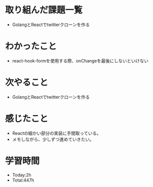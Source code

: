 # 取り組んだ課題一覧
- GolangとReactでtwitterクローンを作る
  
# わかったこと
- react-hook-formを使用する際、onChangeを最後にしないといけない

# 次やること
- GolangとReactでtwitterクローンを作る

# 感じたこと
- Reactの細かい部分の実装に手間取っている。
- メモしながら、少しずつ進めていきたい。

# 学習時間
- Today:2h
- Total:447h
